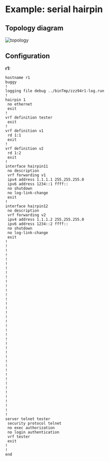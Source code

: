 # Example: serial hairpin

## **Topology diagram**

![topology](/img/conn-hairpin02.tst.png)

## **Configuration**

**r1:**
```
hostname r1
buggy
!
logging file debug ../binTmp/zzz94r1-log.run
!
hairpin 1
 no ethernet
 exit
!
vrf definition tester
 exit
!
vrf definition v1
 rd 1:1
 exit
!
vrf definition v2
 rd 1:2
 exit
!
interface hairpin11
 no description
 vrf forwarding v1
 ipv4 address 1.1.1.1 255.255.255.0
 ipv6 address 1234::1 ffff::
 no shutdown
 no log-link-change
 exit
!
interface hairpin12
 no description
 vrf forwarding v2
 ipv4 address 1.1.1.2 255.255.255.0
 ipv6 address 1234::2 ffff::
 no shutdown
 no log-link-change
 exit
!
!
!
!
!
!
!
!
!
!
!
!
!
!
!
!
!
!
!
!
!
!
!
!
!
!
!
!
!
!
!
!
!
!
!
!
!
!
!
!
server telnet tester
 security protocol telnet
 no exec authorization
 no login authentication
 vrf tester
 exit
!
!
end
```
